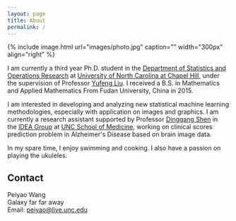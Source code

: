 ```yaml
---
layout: page
title: About
permalink: /
---
```


{% include image.html url="images/photo.jpg" caption="" width="300px" align="right" %}

I am currently a third year Ph.D. student in the [Department of Statistics and Operations Research](http://stat-or.unc.edu/) at [University of North Carolina at Chapel Hill](http://unc.edu/), under the supervision of Professor [Yufeng Liu](http://www.unc.edu/~yfliu/). I received a B.S. in Mathematics and Applied Mathematics From Fudan University, China in 2015.

I am interested in developing and analyzing new statistical machine learning methodologies, especially with application on images and graphics. I am currently a research assistant supported by Professor [Dinggang Shen](http://www.unc.edu/~dgshen/) in the [IDEA Group](https://www.med.unc.edu/bric/ideagroup) at [UNC School of Medicine](http://www.med.unc.edu/), working on clinical scores prediction problem in Alzheimer's Disease based on brain image data.

In my spare time, I enjoy swimming and cooking. I also have a passion on playing the ukuleles.

## Contact

Peiyao Wang <br />
Galaxy far far away<br />
Email: [peiyao@live.unc.edu]

[peiyao@live.unc.edu]: mailto:peiyao@live.unc.edu
